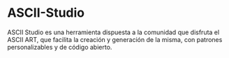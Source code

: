 # ASCII-Studio
ASCII Studio es una herramienta dispuesta a la comunidad que disfruta el ASCII ART, que facilita la creación y generación de la misma, con patrones personalizables y de código abierto.
